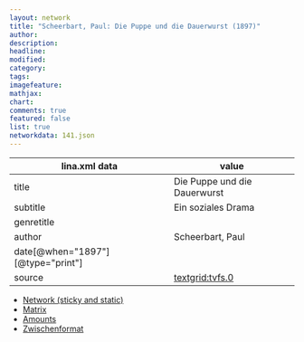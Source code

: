 ```yaml
---
layout: network
title: "Scheerbart, Paul: Die Puppe und die Dauerwurst (1897)"
author:
description:
headline:
modified:
category:
tags:
imagefeature: 
mathjax: 
chart: 
comments: true
featured: false
list: true
networkdata: 141.json
---
```

lina.xml data  | value
------------- | -------------
title|Die Puppe und die Dauerwurst
subtitle|Ein soziales Drama
genretitle|
author|Scheerbart, Paul
date[@when="1897"][@type="print"]|
source|[textgrid:tvfs.0](https://textgridlab.org/1.0/tgcrud-public/rest/textgrid:tvfs.0/data)



* [Network (sticky and static)](/network141)
* [Matrix](/matrix141)
* [Amounts](/amounts141)
* [Zwischenformat](/lina141 )
